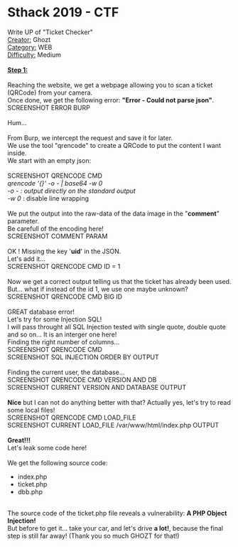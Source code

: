 # Sthack 2019 - CTF 

Write UP of "Ticket Checker" </br>
<u>Creator:</u> Ghozt </br>
<u>Category:</u> WEB</br>
<u>Difficulty:</u> Medium </br>
</br>
<b><u>Step 1:</u></b></br>
</br>
Reaching the website, we get a webpage allowing you to scan a ticket (QRCode) from your camera.</br>
Once done, we get the following error: <b>"Error - Could not parse json"</b>.</br>
SCREENSHOT ERROR BURP</br>
</br>
Hum... </br>
</br>
From Burp, we intercept the request and save it for later.</br>
We use the tool "qrencode" to create a QRCode to put the content I want inside.</br>
We start with an empty json:</br>
</br>
SCREENSHOT QRENCODE CMD</br>
<i>qrencode '{}' -o - | base64 -w 0</i></br>
<i>-o - : output directly on the standard output</i></br>
<i>-w 0</i> : disable line wrapping</br>
</br>
We put the output into the raw-data of the data image in the "<b>comment</b>" parameter.</br>
Be carefull of the encoding here! </br>
SCREENSHOT COMMENT PARAM</br>
</br>
OK ! Missing the key '<b>uid</b>' in the JSON.</br>
Let's add it...</br>
SCREENSHOT QRENCODE CMD ID = 1</br>
</br>
Now we get a correct output telling us that the ticket has already been used.</br>
But... what if instead of the id 1, we use one maybe unknown? </br>
SCREENSHOT QRENCODE CMD BIG ID </br>
</br>
GREAT database error!</br>
Let's try for some Injection SQL!</br>
I will pass throught all SQL Injection tested with single quote, double quote and so on... It is an interger one here!</br>
Finding the right number of columns...</br>
SCREENSHOT QRENCODE CMD</br>
SCREENSHOT SQL INJECTION ORDER BY OUTPUT</br>
</br>
Finding the current user, the database... </br>
SCREENSHOT QRENCODE CMD VERSION AND DB</br>
SCREENSHOT CURRENT VERSION AND DATABASE OUTPUT</br>
</br>
<b>Nice</b> but I can not do anything better with that? Actually yes, let's try to read some local files!</br>
SCREENSHOT QRENCODE CMD LOAD_FILE</br>
SCREENSHOT CURRENT LOAD_FILE /var/www/html/index.php OUTPUT</br>
</br>
<b>Great!!!</b></br>
Let's leak some code here!</br>
<br/>
We get the following source code:</br>
- index.php</br>
- ticket.php</br>
- dbb.php</br>
</br>
The source code of the ticket.php file reveals a vulnerability: <b>A PHP Object Injection!</b></br>
But before to get it... take your car, and let's drive <b>a lot!</b>, because the final step is still far away! (Thank you so much GHOZT for that!)</br>
